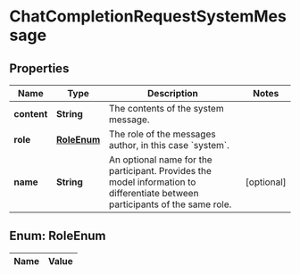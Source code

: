 

# ChatCompletionRequestSystemMessage

## Properties

Name | Type | Description | Notes
------------ | ------------- | ------------- | -------------
**content** | **String** | The contents of the system message. | 
**role** | [**RoleEnum**](#RoleEnum) | The role of the messages author, in this case &#x60;system&#x60;. | 
**name** | **String** | An optional name for the participant. Provides the model information to differentiate between participants of the same role. |  [optional]


## Enum: RoleEnum

Name | Value
---- | -----




